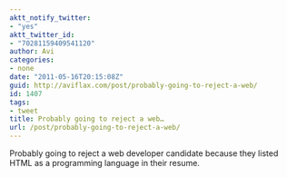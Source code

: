 ```yaml
---
aktt_notify_twitter:
- "yes"
aktt_twitter_id:
- "70281159409541120"
author: Avi
categories:
- none
date: "2011-05-16T20:15:08Z"
guid: http://aviflax.com/post/probably-going-to-reject-a-web/
id: 1407
tags:
- tweet
title: Probably going to reject a web…
url: /post/probably-going-to-reject-a-web/
---
```

Probably going to reject a web developer candidate because they listed HTML as a programming language in their resume.